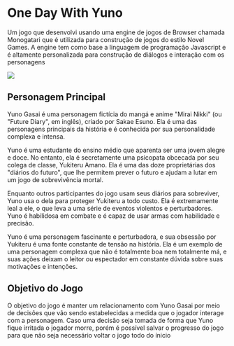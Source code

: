 # One Day With Yuno

Um jogo que desenvolvi usando uma engine de jogos de Browser chamada Monogatari que é utilizada para construção de jogos do estilo Novel Games. A engine tem como base a linguagem de programação Javascript e é altamente personalizada para construção de diálogos e interação com os personagens

<img src = "https://upload.wikimedia.org/wikipedia/commons/thumb/1/18/Death_Note_logo.jpg/1200px-Death_Note_logo.jpg">

## Personagem Principal
Yuno Gasai é uma personagem fictícia do mangá e anime "Mirai Nikki" (ou "Future Diary", em inglês), criado por Sakae Esuno. Ela é uma das personagens principais da história e é conhecida por sua personalidade complexa e intensa.

Yuno é uma estudante do ensino médio que aparenta ser uma jovem alegre e doce. No entanto, ela é secretamente uma psicopata obcecada por seu colega de classe, Yukiteru Amano. Ela é uma das doze proprietárias dos "diários do futuro", que lhe permitem prever o futuro e ajudam a lutar em um jogo de sobrevivência mortal.

Enquanto outros participantes do jogo usam seus diários para sobreviver, Yuno usa o dela para proteger Yukiteru a todo custo. Ela é extremamente leal a ele, o que leva a uma série de eventos violentos e perturbadores. Yuno é habilidosa em combate e é capaz de usar armas com habilidade e precisão.

Yuno é uma personagem fascinante e perturbadora, e sua obsessão por Yukiteru é uma fonte constante de tensão na história. Ela é um exemplo de uma personagem complexa que não é totalmente boa nem totalmente má, e suas ações deixam o leitor ou espectador em constante dúvida sobre suas motivações e intenções.

## Objetivo do Jogo

O objetivo do jogo é manter um relacionamento com Yuno Gasai por meio de decisões que vão sendo estabelecidas a medida que o jogador interage com a personagem. Caso uma decisão seja tomada de forma que Yuno fique irritada o jogador morre, porém é possível salvar o progresso do jogo para que não seja necessário voltar o jogo todo do ínicio
